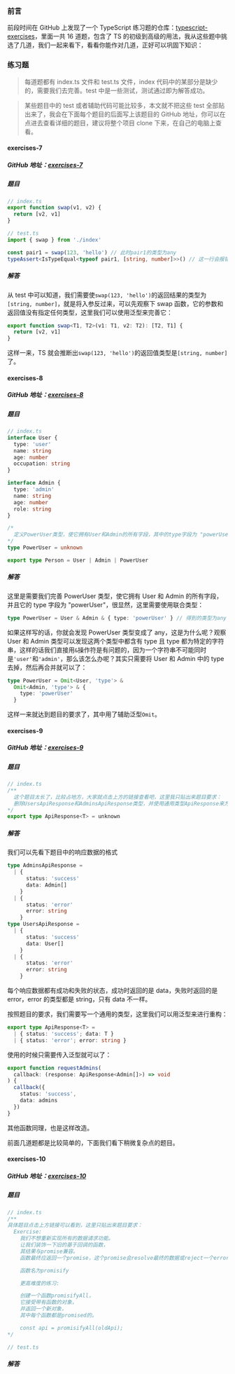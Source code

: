 ### 前言

前段时间在 GitHub 上发现了一个 TypeScript 练习题的仓库：[typescript-exercises](https://github.com/typescript-exercises/typescript-exercises)，里面一共 16 道题，包含了 TS 的初级到高级的用法，我从这些题中挑选了几道，我们一起来看下，看看你能作对几道，正好可以巩固下知识：

### 练习题

> 每道题都有 index.ts 文件和 test.ts 文件，index 代码中的某部分是缺少的，需要我们去完善。test 中是一些测试，测试通过即为解答成功。

> 某些题目中的 test 或者辅助代码可能比较多，本文就不把这些 test 全部贴出来了，我会在下面每个题目的后面写上该题目的 GitHub 地址，你可以在点进去查看详细的题目，建议将整个项目 clone 下来，在自己的电脑上查看。

#### exercises-7

##### GitHub 地址：[exercises-7](https://github.com/typescript-exercises/typescript-exercises/tree/master/src/exercises/7)

##### 题目

```ts
// index.ts
export function swap(v1, v2) {
  return [v2, v1]
}
```

```ts
// test.ts
import { swap } from './index'

const pair1 = swap(123, 'hello') // 此时pair1的类型为any
typeAssert<IsTypeEqual<typeof pair1, [string, number]>>() // 这一行会报错因为any和[string, number]不等
```

##### 解答

从 test 中可以知道，我们需要使`swap(123, 'hello')`的返回结果的类型为`[string, number]`，就是将入参反过来，可以先观察下 swap 函数，它的参数和返回值没有指定任何类型，这里我们可以使用泛型来完善它：

```ts
export function swap<T1, T2>(v1: T1, v2: T2): [T2, T1] {
  return [v2, v1]
}
```

这样一来，TS 就会推断出`swap(123, 'hello')`的返回值类型是`[string, number]`了。

#### exercises-8

##### GitHub 地址：[exercises-8](https://github.com/typescript-exercises/typescript-exercises/blob/master/src/exercises/8)

##### 题目

```ts
// index.ts
interface User {
  type: 'user'
  name: string
  age: number
  occupation: string
}

interface Admin {
  type: 'admin'
  name: string
  age: number
  role: string
}

/*
  定义PowerUser类型，使它拥有User和Admin的所有字段，其中的type字段为 "powerUser"
*/
type PowerUser = unknown

export type Person = User | Admin | PowerUser
```

##### 解答

这里是需要我们完善 PowerUser 类型，使它拥有 User 和 Admin 的所有字段，并且它的 type 字段为 "powerUser"，很显然，这里需要使用联合类型：

```ts
type PowerUser = User & Admin & { type: 'powerUser' } // 得到的类型为any
```

如果这样写的话，你就会发现 PowerUser 类型变成了 any，这是为什么呢？观察 User 和 Admin 类型可以发现这两个类型中都含有 type 且 type 都为特定的字符串，这样的话我们直接用`&`操作符是有问题的，因为一个字符串不可能同时是`'user'`和`'admin'`，那么该怎么办呢？其实只需要将 User 和 Admin 中的 type 去掉，然后再合并就可以了：

```ts
type PowerUser = Omit<User, 'type'> &
  Omit<Admin, 'type'> & {
    type: 'powerUser'
  }
```

这样一来就达到题目的要求了，其中用了辅助泛型`Omit`。

#### exercises-9

##### GitHub 地址：[exercises-9](https://github.com/typescript-exercises/typescript-exercises/tree/master/src/exercises/9)

##### 题目

```ts
// index.ts
/**
  这个题目太长了，比较占地方，大家就点击上方的链接查看吧，这里我只贴出来题目要求：
  删除UsersApiResponse和AdminsApiResponse类型，并使用通用类型ApiResponse来为每一个API函数指定响应的格式
*/
export type ApiResponse<T> = unknown
```

##### 解答

我们可以先看下题目中的响应数据的格式

```ts
type AdminsApiResponse =
  | {
      status: 'success'
      data: Admin[]
    }
  | {
      status: 'error'
      error: string
    }
type UsersApiResponse =
  | {
      status: 'success'
      data: User[]
    }
  | {
      status: 'error'
      error: string
    }
```

每个响应数据都有成功和失败的状态，成功时返回的是 data，失败时返回的是 error，error 的类型都是 string，只有 data 不一样。

按照题目的要求，我们需要写一个通用的类型，这里我们可以用泛型来进行重构：

```ts
export type ApiResponse<T> =
  | { status: 'success'; data: T }
  | { status: 'error'; error: string }
```

使用的时候只需要传入泛型就可以了：

```ts
export function requestAdmins(
  callback: (response: ApiResponse<Admin[]>) => void
) {
  callback({
    status: 'success',
    data: admins
  })
}
```

其他函数同理，也是这样改造。

前面几道题都是比较简单的，下面我们看下稍微复杂点的题目。

#### exercises-10

##### GitHub 地址：[exercises-10](https://github.com/typescript-exercises/typescript-exercises/tree/master/src/exercises/10)

##### 题目

```ts
// index.ts
/**
具体题目点击上方链接可以看到，这里只贴出来题目要求：
  Exercise:
    我们不想重新实现所有的数据请求功能。
    让我们装饰一下旧的基于回调的函数，
    其结果与promise兼容。
    函数最终应返回一个promise，这个promise会resolve最终的数据或reject一个error，

    函数名为promisify

    更高难度的练习:

    创建一个函数promisifyAll，
    它接受带有函数的对象，
    并返回一个新对象，
    其中每个函数都是promised的。

    const api = promisifyAll(oldApi);
*/
```

```ts
// test.ts
```

##### 解答
